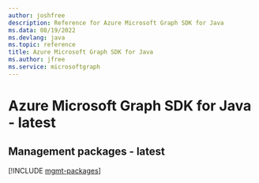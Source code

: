 ```yaml
---
author: joshfree
description: Reference for Azure Microsoft Graph SDK for Java
ms.data: 08/19/2022
ms.devlang: java
ms.topic: reference
title: Azure Microsoft Graph SDK for Java
ms.author: jfree
ms.service: microsoftgraph
---
```

# Azure Microsoft Graph SDK for Java - latest

## Management packages - latest
[!INCLUDE [mgmt-packages](microsoft-graph-mgmt-index.md)]